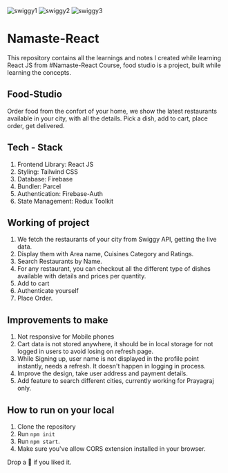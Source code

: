 ![swiggy1](https://github.com/jayanshchauhan/Swiggy/assets/54074798/84cd3127-7a17-4c85-96e6-562c432bf35b)
![swiggy2](https://github.com/jayanshchauhan/Swiggy/assets/54074798/78e1fa83-f02f-4350-95fc-49022ae5e0c6)
![swiggy3](https://github.com/jayanshchauhan/Swiggy/assets/54074798/3f482575-6107-46c0-8884-9baf8429eee0)

# Namaste-React
This repository contains all the learnings and notes I created while learning React JS from #Namaste-React Course, food studio is a project, built while learning the concepts.

## Food-Studio
Order food from the confort of your home, we show the latest restaurants available in your city, with all the details. 
Pick a dish, add to cart, place order, get delivered.

## Tech - Stack
1. Frontend Library: React JS
2. Styling: Tailwind CSS
3. Database: Firebase
4. Bundler: Parcel
5. Authentication: Firebase-Auth
6. State Management: Redux Toolkit

## Working of project
1. We fetch the restaurants of your city from Swiggy API, getting the live data.
2. Display them with Area name, Cuisines Category and Ratings.
3. Search Restaurants by Name.
4. For any restaurant, you can checkout all the different type of dishes available with details and prices per quantity.
5. Add to cart
6. Authenticate yourself
7. Place Order.

## Improvements to make
1. Not responsive for Mobile phones
2. Cart data is not stored anywhere, it should be in local storage for not logged in users to avoid losing on refresh page.
3. While Signing up, user name is not displayed in the profile point instantly, needs a refresh. It doesn't happen in logging in process.
4. Improve the design, take user address and payment details.
5. Add feature to search different cities, currently working for Prayagraj only.

## How to run on your local
1. Clone the repository 
2. Run ```npm init```
3. Run ```npm start```.
4. Make sure you've allow CORS extension installed in your browser.

Drop a 💫 if you liked it.
